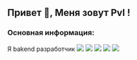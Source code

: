 ## Привет 👋, Меня зовут Pvl !
### Основная информация:
Я bakend разработчик
![](http://github-profile-summary-cards.vercel.app/api/cards/profile-details?username=pvlbgtrv&theme=buefy)
![](http://github-profile-summary-cards.vercel.app/api/cards/repos-per-language?username=pvlbgtrv&theme=buefy)
![](http://github-profile-summary-cards.vercel.app/api/cards/most-commit-language?username=pvlbgtrv&theme=buefy)
![](http://github-profile-summary-cards.vercel.app/api/cards/stats?username=pvlbgtrv&theme=buefy)
![](http://github-profile-summary-cards.vercel.app/api/cards/productive-time?username=pvlbgtrv&theme=buefy&utcOffset=8)
<!--
**pvlbgtrv/pvlbgtrv** is a ✨ _special_ ✨ repository because its `README.md` (this file) appears on your GitHub profile.

Here are some ideas to get you started:

- 🔭 I’m currently working on ...
- 🌱 I’m currently learning ...
- 👯 I’m looking to collaborate on ...
- 🤔 I’m looking for help with ...
- 💬 Ask me about ...
- 📫 How to reach me: ...
- 😄 Pronouns: ...
- ⚡ Fun fact: ...
-->
